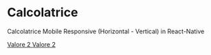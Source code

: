 # Calcolatrice

Calcolatrice Mobile Responsive (Horizontal - Vertical) in React-Native 

[Valore 2 ](https://github.com/vittorioPiotti/Calcolatrice-React/blob/main/calc_screenshot_horizontal.png) 
[Valore 2 ](https://github.com/vittorioPiotti/Calcolatrice-React/blob/main/calc_screenshot_vertical.png) 
